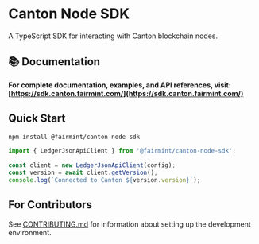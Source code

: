 # Canton Node SDK

A TypeScript SDK for interacting with Canton blockchain nodes.

## 📚 Documentation

**For complete documentation, examples, and API references, visit:**
**[https://sdk.canton.fairmint.com/](https://sdk.canton.fairmint.com/)**

## Quick Start

```bash
npm install @fairmint/canton-node-sdk
```

```typescript
import { LedgerJsonApiClient } from '@fairmint/canton-node-sdk';

const client = new LedgerJsonApiClient(config);
const version = await client.getVersion();
console.log(`Connected to Canton ${version.version}`);
```

## For Contributors

See [CONTRIBUTING.md](./CONTRIBUTING.md) for information about setting up the development
environment.
